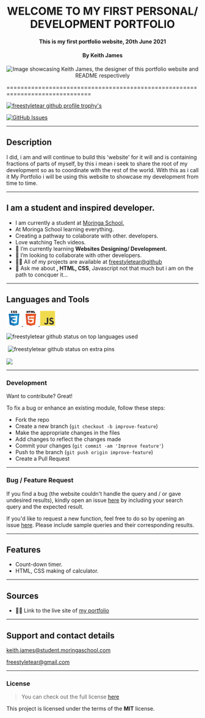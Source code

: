 <h1 align=center > WELCOME TO MY FIRST PERSONAL/ DEVELOPMENT PORTFOLIO </h1>
<h4 align=center >This is my first portfolio website, 20th June 2021</h4>
<h4 align=center >By Keith James</h4>
<p align="center"> <img width="300" height="300" src="https://avatars.githubusercontent.com/u/85235878?v=4" alt="Image showcasing Keith James, the designer of this portfolio website and README respectively" /> </p>

==============================================================================
<p align="left"> <a href="https://github.com/ryo-ma/github-profile-trophy"><img src="https://github-profile-trophy.vercel.app/?username=freestyletear" alt="freestyletear github profile trophy's" /></a> </p>

[![GitHub Issues](https://img.shields.io/github/issues/freestyletear/Personal_Portfolio)](https://freestyletear.github.io/Personal_Portfolio/issues)

---

## Description
I did, i am and will continue to build this 'website' for it will and is containing fractions of parts of myself, by this i mean i seek to share the root of my development so as to coordinate with the rest of the world. With this as i call it My Portfolio i will be using this website to showcase my development from time to time.

---
## I am a student and inspired developer.
- I am currently a student at [Moringa School.][website]
- At Moringa School learning everything.
- Creating a pathway to colaborate with other. developers.
- Love watching Tech videos.
- 🌱 I’m currently learning **Websites Designing/ Development.**
- 👯 I’m looking to collaborate with other developers.
- 👨‍💻 All of my projects are available at [freestyletear@github][website-2]
- 💬 Ask me about **, HTML, CSS**, Javascript not that much but i am on the path to concquer it...

---
## Languages and Tools
<p align="left"> <a href="https://www.w3schools.com/css/" target="_blank"> <img src="https://raw.githubusercontent.com/devicons/devicon/master/icons/css3/css3-original-wordmark.svg" alt="css3" width="40" height="40"/> </a> <a href="https://www.w3.org/html/" target="_blank"> <img src="https://raw.githubusercontent.com/devicons/devicon/master/icons/html5/html5-original-wordmark.svg" alt="html5" width="40" height="40"/> </a> <a href="https://developer.mozilla.org/en-US/docs/Web/JavaScript" target="_blank"> <img src="https://raw.githubusercontent.com/devicons/devicon/master/icons/javascript/javascript-original.svg" alt="javascript" width="40" height="40"/> </a> </p>

<p><img align="center" src="https://github-readme-stats.vercel.app/api/top-langs?username=freestyletear&show_icons=true&locale=en&layout=compact" alt="freestyletear github status on top languages used" /></p>

<p>&nbsp;<img align="center" src="https://github-readme-stats.vercel.app/api?username=freestyletear&show_icons=true&locale=en" alt="freestyletear github status on extra pins" /></p>

<p><img align="center" src="https://github-readme-streak-stats.herokuapp.com/?user=freestyletear&" /></p>

---
### Development
Want to contribute? Great!

To fix a bug or enhance an existing module, follow these steps:

- Fork the repo
- Create a new branch (`git checkout -b improve-feature`)
- Make the appropriate changes in the files
- Add changes to reflect the changes made
- Commit your changes (`git commit -am 'Improve feature'`)
- Push to the branch (`git push origin improve-feature`)
- Create a Pull Request 

---
### Bug / Feature Request

If you find a bug (the website couldn't handle the query and / or gave undesired results), kindly open an issue [here](https://github.com/freestyletear/Personal_Portfolio/issues/new) by including your search query and the expected result.

If you'd like to request a new function, feel free to do so by opening an issue [here](https://github.com/freestyletear/Personal_Portfolio/issues/new). Please include sample queries and their corresponding results.

---
## Features
- Count-down timer.
- HTML, CSS making of calculator.

---
## Sources

- 👨‍💻 Link to the live site of [my portfolio][website-3]


---
## Support and contact details

keith.james@student.moringaschool.com

freestyletear@gmail.com

---
### License
>You can check out the full license [here][website-4]

This project is licensed under the terms of the **MIT** license.


[website]: https://moringaschool.com/
[website-2]: https://github.com/freestyletear?tab=repositories
[website-3]: https://freestyletear.github.io/Personal_Portfolio/
[website-4]: https://github.com/freestyletear/Personal_Portfolio/blob/master/LICENCE